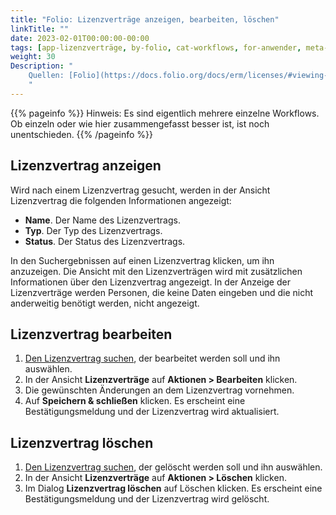 ```yaml
---
title: "Folio: Lizenzverträge anzeigen, bearbeiten, löschen"
linkTitle: ""
date: 2023-02-01T00:00:00-00:00
tags: [app-lizenzverträge, by-folio, cat-workflows, for-anwender, meta-workflow_sammlung]
weight: 30
Description: "
    Quellen: [Folio](https://docs.folio.org/docs/erm/licenses/#viewing-a-license ) & [GBV](https://info.gbv.de/pages/viewpage.action?pageId=846266395)
    "
---
```


{{% pageinfo %}}
Hinweis: Es sind eigentlich mehrere einzelne Workflows. Ob einzeln oder wie hier zusammengefasst besser ist, ist noch unentschieden.
{{% /pageinfo %}}

## Lizenzvertrag anzeigen

Wird nach einem Lizenzvertrag gesucht, werden in der Ansicht Lizenzvertrag die folgenden Informationen angezeigt:

-   **Name**. Der Name des Lizenzvertrags.
-   **Typ**. Der Typ des Lizenzvertrags.
-   **Status**. Der Status des Lizenzvertrags.

In den Suchergebnissen auf einen Lizenzvertrag klicken, um ihn anzuzeigen. Die Ansicht mit den Lizenzverträgen wird mit zusätzlichen Informationen über den Lizenzvertrag angezeigt. In der Anzeige der Lizenzverträge werden Personen, die keine Daten eingeben und die nicht anderweitig benötigt werden, nicht angezeigt.

## Lizenzvertrag bearbeiten

1.  [Den Lizenzvertrag suchen](https://info.gbv.de/pages/viewpage.action?pageId=846266393), der bearbeitet werden soll und ihn auswählen.
2.  In der Ansicht **Lizenzverträge** auf **Aktionen > Bearbeiten** klicken.
3.  Die gewünschten Änderungen an dem Lizenzvertrag vornehmen.
4.  Auf **Speichern & schließen** klicken. Es erscheint eine Bestätigungsmeldung und der Lizenzvertrag wird aktualisiert.

## Lizenzvertrag löschen

1.  [Den Lizenzvertrag suchen](https://info.gbv.de/pages/viewpage.action?pageId=846266393), der gelöscht werden soll und ihn auswählen.
2.  In der Ansicht **Lizenzverträge** auf **Aktionen > Löschen** klicken.
3.  Im Dialog **Lizenzvertrag löschen** auf Löschen klicken. Es erscheint eine Bestätigungsmeldung und der Lizenzvertrag wird gelöscht.
